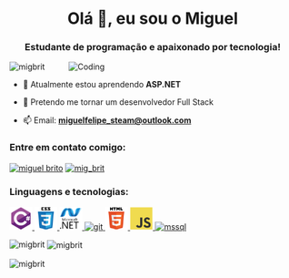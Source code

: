 <h1 align="center">Olá 👋, eu sou o Miguel</h1>
<h3 align="center">Estudante de programação e apaixonado por tecnologia!</h3>
<img align="right" alt="Coding" width="400" src="https://giffiles.alphacoders.com/756/75682.gif">

<p align="left"> <img src="https://komarev.com/ghpvc/?username=migbrit&label=Profile%20views&color=0e75b6&style=flat" alt="migbrit" /> </p>

- 🌱 Atualmente estou aprendendo **ASP.NET**

- 👀 Pretendo me tornar um desenvolvedor Full Stack

- 📫 Email: **miguelfelipe_steam@outlook.com**

<h3 align="left">Entre em contato comigo:</h3>
<p align="left">
<a href="https://linkedin.com/in/miguel brito" target="blank"><img align="center" src="https://raw.githubusercontent.com/rahuldkjain/github-profile-readme-generator/master/src/images/icons/Social/linked-in-alt.svg" alt="miguel brito" height="30" width="40" /></a>
<a href="https://instagram.com/mig_brit" target="blank"><img align="center" src="https://raw.githubusercontent.com/rahuldkjain/github-profile-readme-generator/master/src/images/icons/Social/instagram.svg" alt="mig_brit" height="30" width="40" /></a>
</p>

<h3 align="left">Linguagens e tecnologias:</h3>
<p align="left"> <a href="https://www.w3schools.com/cs/" target="_blank" rel="noreferrer"> <img src="https://raw.githubusercontent.com/devicons/devicon/master/icons/csharp/csharp-original.svg" alt="csharp" width="40" height="40"/> </a> <a href="https://www.w3schools.com/css/" target="_blank" rel="noreferrer"> <img src="https://raw.githubusercontent.com/devicons/devicon/master/icons/css3/css3-original-wordmark.svg" alt="css3" width="40" height="40"/> </a> <a href="https://dotnet.microsoft.com/" target="_blank" rel="noreferrer"> <img src="https://raw.githubusercontent.com/devicons/devicon/master/icons/dot-net/dot-net-original-wordmark.svg" alt="dotnet" width="40" height="40"/> </a> <a href="https://git-scm.com/" target="_blank" rel="noreferrer"> <img src="https://www.vectorlogo.zone/logos/git-scm/git-scm-icon.svg" alt="git" width="40" height="40"/> </a> <a href="https://www.w3.org/html/" target="_blank" rel="noreferrer"> <img src="https://raw.githubusercontent.com/devicons/devicon/master/icons/html5/html5-original-wordmark.svg" alt="html5" width="40" height="40"/> </a> <a href="https://developer.mozilla.org/en-US/docs/Web/JavaScript" target="_blank" rel="noreferrer"> <img src="https://raw.githubusercontent.com/devicons/devicon/master/icons/javascript/javascript-original.svg" alt="javascript" width="40" height="40"/> </a> <a href="https://www.microsoft.com/en-us/sql-server" target="_blank" rel="noreferrer"> <img src="https://www.svgrepo.com/show/303229/microsoft-sql-server-logo.svg" alt="mssql" width="40" height="40"/> </a> </p>

<p><img align="left" src="https://github-readme-stats.vercel.app/api/top-langs?username=migbrit&show_icons=true&locale=en&layout=compact" alt="migbrit" /></p>

<p>&nbsp;<img align="center" src="https://github-readme-stats.vercel.app/api?username=migbrit&show_icons=true&locale=en" alt="migbrit" /></p>

<p><img align="center" src="https://github-readme-streak-stats.herokuapp.com/?user=migbrit&" alt="migbrit" /></p>
